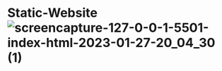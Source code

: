 # Static-Website![screencapture-127-0-0-1-5501-index-html-2023-01-27-20_04_30 (1)](https://user-images.githubusercontent.com/90574525/231242941-18122cc4-efb4-4570-8c5a-b7627fec69ef.png)
